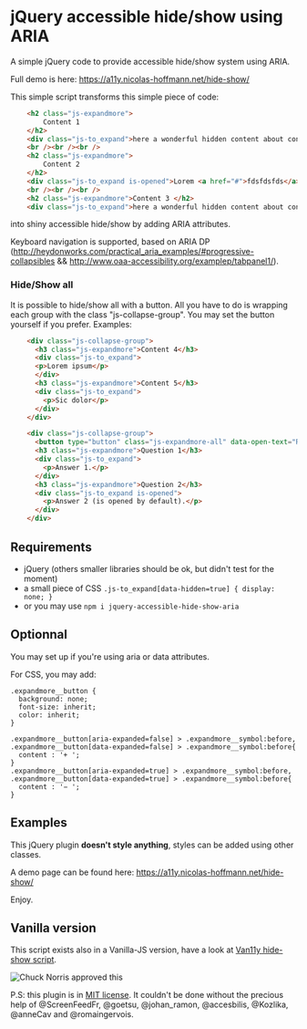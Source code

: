 jQuery accessible hide/show using ARIA
=================================

A simple jQuery code to provide accessible hide/show system using ARIA.

Full demo is here: https://a11y.nicolas-hoffmann.net/hide-show/

This simple script transforms this simple piece of code:

```html
    <h2 class="js-expandmore">
    	Content 1
    </h2> 
    <div class="js-to_expand">here a wonderful hidden content about content 1</div>
    <br /><br /><br />
    <h2 class="js-expandmore">
    	Content 2
    </h2> 
    <div class="js-to_expand is-opened">Lorem <a href="#">fdsfdsfds</a> ipsum about content 2 (opened by default)</div>
    <br /><br /><br />
    <h2 class="js-expandmore">Content 3 </h2>
    <div class="js-to_expand">here a wonderful hidden content about content 3</div>
```

into shiny accessible hide/show by adding ARIA attributes.

Keyboard navigation is supported, based on ARIA DP (http://heydonworks.com/practical_aria_examples/#progressive-collapsibles && http://www.oaa-accessibility.org/examplep/tabpanel1/).

### Hide/Show all

It is possible to hide/show all with a button. All you have to do is wrapping each group with the class "js-collapse-group". You may set the button yourself if you prefer. Examples:

```html
    <div class="js-collapse-group">
      <h3 class="js-expandmore">Content 4</h3>
      <div class="js-to_expand">
      <p>Lorem ipsum</p>
      </div>
      <h3 class="js-expandmore">Content 5</h3>
      <div class="js-to_expand">
        <p>Sic dolor</p>
      </div>
    </div>

    <div class="js-collapse-group">
      <button type="button" class="js-expandmore-all" data-open-text="Read all answers" data-close-text="Hide answers">Read all answers</button>
      <h3 class="js-expandmore">Question 1</h3>
      <div class="js-to_expand">
        <p>Answer 1.</p>
      </div>
      <h3 class="js-expandmore">Question 2</h3>
      <div class="js-to_expand is-opened">
        <p>Answer 2 (is opened by default).</p>
      </div>
    </div>
```

## Requirements

- jQuery (others smaller libraries should be ok, but didn't test for the moment)
- a small piece of CSS `` .js-to_expand[data-hidden=true] { display: none; } ``
- or you may use ```npm i jquery-accessible-hide-show-aria```

## Optionnal

You may set up if you're using aria or data attributes.

For CSS, you may add:

```
.expandmore__button {
  background: none;
  font-size: inherit;
  color: inherit;
}

.expandmore__button[aria-expanded=false] > .expandmore__symbol:before,
.expandmore__button[data-expanded=false] > .expandmore__symbol:before{
  content : '+ ';
}
.expandmore__button[aria-expanded=true] > .expandmore__symbol:before,
.expandmore__button[data-expanded=true] > .expandmore__symbol:before{
  content : '− ';
}
```

## Examples
 
This jQuery plugin __doesn't style anything__, styles can be added using other classes.

A demo page can be found here: https://a11y.nicolas-hoffmann.net/hide-show/

Enjoy.

## Vanilla version

This script exists also in a Vanilla-JS version, have a look at [Van11y hide-show script](https://van11y.net/accessible-hide-show/).

<img src="https://www.nicolas-hoffmann.net/bordel/chuck-norris1.jpg" alt="Chuck Norris approved this" />

P.S: this plugin is in [MIT license](https://github.com/nico3333fr/jquery-accessible-tabs-aria/blob/master/LICENSE). It couldn't be done without the precious help of @ScreenFeedFr, @goetsu, @johan_ramon, @accesbilis, @Kozlika, @anneCav and @romaingervois.
